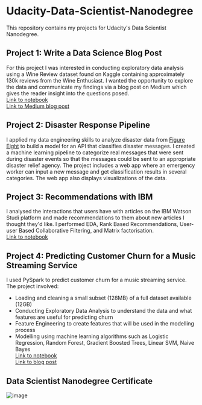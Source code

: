 # Udacity-Data-Scientist-Nanodegree

This repository contains my projects for Udacity's Data Scientist Nanodegree.

## Project 1: Write a Data Science Blog Post 
For this project I was interested in conducting exploratory data analysis using a Wine Review dataset found on Kaggle containing approximately 130k reviews from the Wine Enthusiast. I wanted the opportunity to explore the data and communicate my findings via a blog post on Medium which gives the reader insight into the questions posed.    
[Link to notebook](https://github.com/stephanieirvine/Udacity-Data-Scientist-Nanodegree/blob/main/Project%201/Wine_Rating_StephIrvine.ipynb)    
[Link to Medium blog post](https://medium.com/swlh/how-data-will-make-you-drink-wine-differently-c59d669831a1)


## Project 2: Disaster Response Pipeline 
I applied my data engineering skills to analyze disaster data from [Figure Eight](https://appen.com/) to build a model for an API that classifies disaster messages. I created a machine learning pipeline to categorize real messages that were sent during disaster events so that the messages could be sent to an appropriate disaster relief agency. The project includes a web app where an emergency worker can input a new message and get classification results in several categories. The web app also displays visualizations of the data.

## Project 3: Recommendations with IBM
I analysed the interactions that users have with articles on the IBM Watson Studi platform and made recommendations to them about new articles I thought they'd like. I performed EDA, Rank Based Recommendations, User-user Based Collaborative Filtering, and Matrix factorisation.     
[Link to notebook](https://github.com/stephanieirvine/Udacity-Data-Scientist-Nanodegree/blob/main/Project%203/Recommendations_with_IBM.ipynb)

## Project 4: Predicting Customer Churn for a Music Streaming Service
I used PySpark to predict customer churn for a music streaming service. The project involved:
- Loading and cleaning a small subset (128MB) of a full dataset available (12GB)
- Conducting Exploratory Data Analysis to understand the data and what features are useful for predicting churn
- Feature Engineering to create features that will be used in the modelling process
- Modelling using machine learning algorithms such as Logistic Regression, Random Forest, Gradient Boosted Trees, Linear SVM, Naive Bayes     
[Link to notebook](https://github.com/stephanieirvine/Udacity-Data-Scientist-Nanodegree/tree/main/Project%204)     
[Link to blog post](https://stephirvine.medium.com/predicting-churn-with-pyspark-4c8edc8a19e0)

## Data Scientist Nanodegree Certificate
![image](https://user-images.githubusercontent.com/54407746/105397367-de17bc00-5c18-11eb-9d64-81f160686aa7.png)

